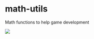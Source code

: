 # math-utils
Math functions to help game development 


![](https://github.com/Your_Repository_Name/Your_GIF_Name.gif)
